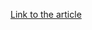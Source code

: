 [Link to the article](https://www.securityweek.com/microsoft-patches-exploited-vulnerability-in-partner-network-website/)
